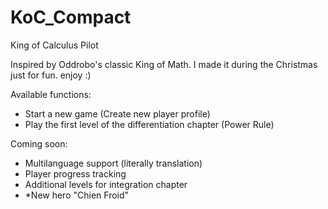 # KoC_Compact
King of Calculus Pilot 

Inspired by Oddrobo's classic King of Math. I made it during the Christmas just for fun. enjoy :)

Available functions:
- Start a new game (Create new player profile)
- Play the first level of the differentiation chapter (Power Rule)

Coming soon:
- Multilanguage support (literally translation)
- Player progress tracking
- Additional levels for integration chapter
- *New hero "Chien Froid"
